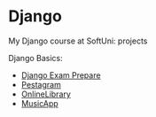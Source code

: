 # Django

My Django course at SoftUni: projects

Django Basics:
  - [Django Exam Prepare](djangoProject1)
  - [Pestagram](Petstagram)
  - [OnlineLibrary](OnlineLibrary)
  - [MusicApp](MusicApp)
